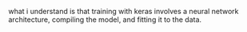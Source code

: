 what i understand is that training with keras involves a neural network architecture, compiling the model, and fitting it to the data.